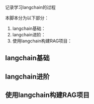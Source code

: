 记录学习langchain的过程

本脚本分为以下部分：
1. langchain基础：
2. langchain进阶：
3. 使用langchain构建RAG项目：

## langchain基础


## langchain进阶


## 使用langchain构建RAG项目



